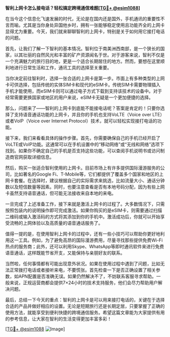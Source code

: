 **智利上网卡怎么接电话？轻松搞定跨境通信难题[[TG💪+ @esim1088](https://t.me/s/esim1088)]**

在当今这个信息化飞速发展的时代，无论是在国内还是国外，手机通讯的重要性不言而喻。尤其是当你身处异国他乡时，拥有一张能够稳定使用且功能齐全的上网卡显得尤为重要。今天，我们就来聊聊智利的上网卡，特别是关于如何用它接打电话的问题。

首先，让我们了解一下智利的基本情况。智利位于南美洲西南部，是一个狭长的国家，以其壮丽的自然风光和丰富的矿产资源闻名于世。对于游客来说，智利不仅是一个充满魅力的旅行目的地，更是一个适合长期居住的地方。然而，要想在这里顺利地进行日常生活和工作，通讯工具的选择至关重要。

当你决定前往智利时，选择一张合适的上网卡是第一步。市面上有多种类型的上网卡可供选择，包括传统的实体SIM卡和现代的eSIM卡。传统SIM卡需要物理插入手机才能使用，而eSIM卡则可以通过电子方式下载到支持该技术的设备中。对于经常需要更换国家或地区的用户来说，eSIM卡无疑是一个更加便捷的选择。

那么，问题来了——智利的上网卡到底能不能接电话呢？答案是肯定的！只要你选择了支持语音通话功能的上网卡，并且你的手机也支持VoLTE（Voice over LTE）或者VoIP（Voice over Internet Protocol）技术，就可以轻松实现接打电话的功能。

接下来，我们来看看具体的操作步骤。首先，你需要确保自己的手机已经开启了VoLTE或VoIP功能。这通常可以在手机设置中的“移动网络”或“无线和网络”选项下找到。如果你不确定自己的手机是否支持这些功能，可以查阅手机说明书或访问制造商官网获取详细信息。

然后，购买一张适合智利使用的上网卡。目前市场上有许多提供国际漫游服务的公司，比如著名的Google Fi、T-Mobile等，它们都提供了覆盖多个国家和地区的上网卡套餐。在选择时，建议根据自己的实际需求来挑选，比如流量大小、通话分钟数以及短信数量等因素。同时，也要注意查看是否有本地号码分配，因为有些上网卡虽然支持语音通话，但可能无法接收来自本地的来电。

一旦完成了上述准备工作，接下来就是激活上网卡的过程了。大多数情况下，只需按照包装内的说明操作即可完成激活。如果你购买的是eSIM卡，则需要通过扫描二维码或输入激活码的方式将其添加到你的手机中。激活成功后，你就可以开始享受流畅的上网体验以及高质量的语音通话服务了。

值得一提的是，在使用智利上网卡的过程中，还有一些小技巧可以帮助你更好地利用这一工具。例如，为了避免高昂的国际漫游费用，尽量寻找那些提供免费Wi-Fi热点的服务商；此外，还可以利用Skype、WhatsApp等即时通讯软件来进行免费语音通话，这样既能节省开支，又能保持与亲朋好友的联系。

当然啦，任何事情都有可能出现意外状况。如果在使用过程中遇到了问题，比如无法正常拨打电话或者接听来电，不要慌张。首先检查一下是否正确设置了相关参数，如APN配置是否准确无误。如果仍然解决不了，不妨联系客服寻求帮助。一般来说，正规运营商都会提供7×24小时的技术支持服务，他们会尽力帮助用户解决问题。

最后，总结一下今天的重点：智利的上网卡是可以用来接打电话的，关键在于选择合适的产品并做好相应的设置。无论是短期旅行还是长期定居，只要掌握了正确的使用方法，就能享受到便利快捷的跨境通信服务。希望这篇文章能为大家提供有用的参考信息，让大家在智利的生活变得更加丰富多彩！

[[TG💪+ @esim1088](https://t.me/s/esim1088) ![Image](https://i.postimg.cc/4NQfJmqS/Snipaste-2025-05-13-00-14-12.png)]